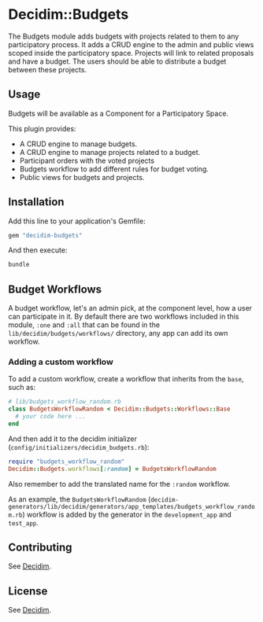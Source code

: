 # Decidim::Budgets

The Budgets module adds budgets with projects related to them to any participatory process. It adds a CRUD engine to the admin and public views scoped inside the participatory space. Projects will link to related proposals and have a budget. The users should be able to distribute a budget between these projects.

## Usage

Budgets will be available as a Component for a Participatory Space.

This plugin provides:

* A CRUD engine to manage budgets.
* A CRUD engine to manage projects related to a budget.
* Participant orders with the voted projects
* Budgets workflow to add different rules for budget voting.
* Public views for budgets and projects.

## Installation

Add this line to your application's Gemfile:

```ruby
gem "decidim-budgets"
```

And then execute:

```bash
bundle
```

## Budget Workflows

A budget workflow, let's an admin pick, at the component level, how a user can participate in it.
By default there are two workflows included in this module, `:one` and `:all` that can be found in the `lib/decidim/budgets/workflows/` directory, any app can add its own workflow.

### Adding a custom workflow

To add a custom workflow, create a workflow that inherits from the `base`, such as:

```rb
# lib/budgets_workflow_random.rb
class BudgetsWorkflowRandom < Decidim::Budgets::Workflows::Base
  # your code here ...
end
```

And then add it to the decidim initializer (`config/initializers/decidim_budgets.rb`):

```rb
require "budgets_workflow_random"
Decidim::Budgets.workflows[:random] = BudgetsWorkflowRandom
```

Also remember to add the translated name for the `:random` workflow.

As an example, the `BudgetsWorkflowRandom` (`decidim-generators/lib/decidim/generators/app_templates/budgets_workflow_random.rb`) workflow is added by the generator in the `development_app` and `test_app`.

## Contributing

See [Decidim](https://github.com/decidim/decidim).

## License

See [Decidim](https://github.com/decidim/decidim).
